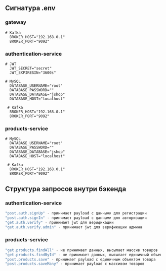## Сигнатура .env

### gateway

```env
# Kafka
  BROKER_HOST="192.168.0.1"
  BROKER_PORT="9092"
```

### authentication-service

```env
# JWT
  JWT_SECRET="secret"
  JWT_EXPIRESIN="3600s"

# MySQL
  DATABASE_USERNAME="root"
  DATABASE_PASSWORD=""
  DATABASE_DATABASE="jshop"
  DATABASE_HOST="localhost"
  
 # Kafka
  BROKER_HOST="192.168.0.1"
  BROKER_PORT="9092"
```

### products-service

```env
# MySQL
  DATABASE_USERNAME="root"
  DATABASE_PASSWORD=""
  DATABASE_DATABASE="jshop"
  DATABASE_HOST="localhost"
  
 # Kafka
  BROKER_HOST="192.168.0.1"
  BROKER_PORT="9092"
```

## Структура запросов внутри бэкенда

### authentication-service

```js
"post.auth.signUp" - принимает payload с данными для регистрации
"post.auth.signIn" - принимает payload с данными для авторизации
"get.auth.verify" - принимает jwt для верификации
"get.auth.verify.admin" - принимает jwt для верификации админа
```

### products-service

```js
"get.products.findAll" - не принимает данных, высылает массив товаров
"get.products.findById" - не принимает данных, высылает единичный объекта товара
"post.products.save" - принимает payload с единичным объектом товара
"post.products.saveMany" - принимает payload с массивом товаров
```








